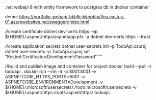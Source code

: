 .net webapi 8 with entity framework to postgres db in docker container

demo: https://portfolio-webapi-hkh9cjbkepbha3gu.eastus-01.azurewebsites.net/swagger/index.html



<!-- build image
docker build -t todoapi . 
publish container
docker run -d -p 5001:8080 --name TodoApi TodoApi -->



//create certificate
dotnet dev-certs https -ep ${HOME}/.aspnet/https/aspnetapp.pfx -p <password>
dotnet dev-certs https --trust

//create application secrets
dotnet user-secrets init -p TodoApi.csproj
dotnet user-secrets -p TodoApi.csproj set "Kestrel:Certificates:Development:Password" "<password>"

<!-- //build and run image and container for ssl
docker pull mcr.microsoft.com/dotnet/samples:aspnetapp
docker run --rm -it -p 8000:80 -p 8001:443 -e ASPNETCORE_URLS="https://+;http://+" -e ASPNETCORE_HTTPS_PORTS=8001 -e ASPNETCORE_Kestrel__Certificates__Default__Password="<password>" -e ASPNETCORE_Kestrel__Certificates__Default__Path=/https/aspnetapp.pfx -v ${HOME}/.aspnet/https:/https/ mcr.microsoft.com/dotnet/samples:aspnetapp -->

//build and publish image and container for project
docker build --pull -t todoapi .
docker run --rm -it -p 8001:8001 -e ASPNETCORE_HTTPS_PORTS=8001 -e ASPNETCORE_ENVIRONMENT=Development -v ${HOME}/.microsoft/usersecrets/:/root/.microsoft/usersecrets -v ${HOME}/.aspnet/https:/root/.aspnet/https/ todoapi